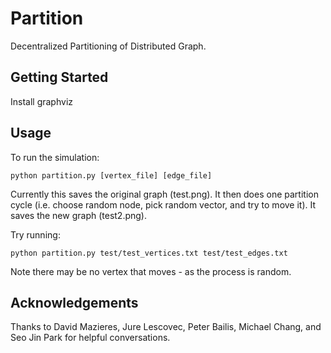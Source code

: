 # Partition 

Decentralized Partitioning of Distributed Graph. 

## Getting Started

Install graphviz

## Usage

To run the simulation:

```
python partition.py [vertex_file] [edge_file]
```

Currently this saves the original graph (test.png). It then does one
partition cycle (i.e. choose random node, pick random vector, and try to
move it). It saves the new graph (test2.png). 

Try running:

```
python partition.py test/test_vertices.txt test/test_edges.txt
```

Note there may be no vertex that moves - as the process is random.


## Acknowledgements

Thanks to David Mazieres, Jure Lescovec, Peter Bailis, Michael Chang, and
Seo Jin Park for helpful conversations. 
